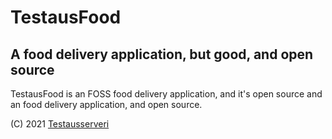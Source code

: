 # TestausFood
## A food delivery application, but good, and open source

TestausFood is an FOSS food delivery application, and it's open source and an food delivery application, and open source.

(C) 2021 [Testausserveri](https://testausserveri.fi)